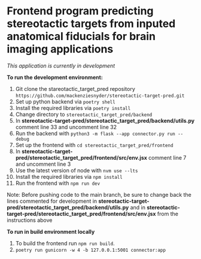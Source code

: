 # Frontend program predicting stereotactic targets from inputed anatomical fiducials for brain imaging applications

*This application is currently in development*

**To run the development environment:**

1. Git clone the stareotactic_target_pred repository `https://github.com/mackenziesnyder/stereotactic-target-pred.git`
2. Set up python backend via `poetry shell`
3. Install the required libraries via `poetry install`
4. Change directory to `stereotactic_target_pred/backend`
5. In **stereotactic-target-pred/stereotactic_target_pred/backend/utils.py** comment line 33 and uncomment line 32
6. Run the backend with `python3 -m flask --app connector.py run --debug`
7. Set up the frontend with `cd stereotactic_target_pred/frontend`
8. In **stereotactic-target-pred/stereotactic_target_pred/frontend/src/env.jsx** comment line 7 and uncomment line 3
6. Use the latest version of node with `nvm use --lts`
7. Install the required libraries via `npm install`
8. Run the frontend with `npm run dev`

Note: Before pushing code to the main branch, be sure to change back the lines commented for development in **stereotactic-target-pred/stereotactic_target_pred/backend/utils.py** and in **stereotactic-target-pred/stereotactic_target_pred/frontend/src/env.jsx** from the instructions above

**To run in build environment locally**
1. To build the frontend run `npm run build`.
2. `poetry run gunicorn -w 4 -b 127.0.0.1:5001 connector:app`
